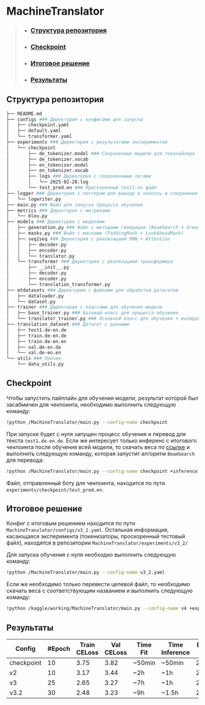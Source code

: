 # MachineTranslator
<hline>

> * ### [Структура репозитория](#struct)
> * ### [Checkpoint](#checkpoint)
> * ### [Итоговое решение](#final)
> * ### [Результаты](#results)

<h2 name='struct'> Структура репозитория </h2>

```bash
├── README.md
├── configs ### Директория с конфигами для запуска
│   ├── checkpoint.yaml
│   ├── default.yaml
│   └── transformer.yaml
├── experiments ### Директория с результатами экспериментов
│   └── checkpoint
│       ├── de_tokenizer.model ### Сохраненные модели для токенайзера
│       ├── de_tokenizer.vocab
│       ├── en_tokenizer.model
│       ├── en_tokenizer.vocab
│       ├── logs ### Директория с сохраненными логами
│       │   └── 2025-02-28.log
│       └── test_pred.en ### Проскоренный test1.en файл
├── logger ### Директория с логгером для вывода в консоль и сохранения в .log файл
│   └── logwriter.py
├── main.py ### Файл для запуска процесса обучения
├── metrics ### Директория с метриками 
│   └── bleu.py
├── models ### Директория с моделями 
│   ├── generation.py ### Файл с методами генерации (BeamSearch + GreedyDecode)
│   ├── masks.py ### Файл с масками (PaddingMask + LookAheadMask)
│   ├── seq2seq ### Директория с реализацией RNN + Attention
│   │   ├── decoder.py
│   │   ├── encoder.py
│   │   └── translator.py
│   └── transformer ### Директория с реализацией трансформера 
│       ├── __init__.py
│       ├── decoder.py
│       ├── encoder.py
│       └── translation_transformer.py
├── mtdatasets ### Директория с файлами для обработки датасетов
│   ├── dataloader.py
│   └── dataset.py
├── trainer ### Директория с классами для обучения модели 
│   ├── base_trainer.py ### Базовый класс для процесса обучения 
│   └── translator_trainer.py ### Основной класс для обучения + валидации модели 
├── translation_dataset ### Датасет с данными
│   ├── test1.de-en.de
│   ├── train.de-en.de
│   ├── train.de-en.en
│   ├── val.de-en.de
│   └── val.de-en.en
└── utils ### Прочее 
    └── data_utils.py
```

<h2 name='checkpoint'>Checkpoint</h2>

Чтобы запустить пайплайн для обучения модели, результат которой был засабмичен для чекпоинта, необходимо выполнить следующую команду:

```bash
!python /MachineTranslator/main.py --config-name checkpoint
```
При запуске будет с нуля запущен процесс обучения и перевод для текста <code>test1.de-en.de</code>. Если же интересует только инференс с итогового 
чекпоинта после обучения всей модели, то скачать веса по [ссылке](https://disk.yandex.ru/d/SVKlu13hjUE_Og) и выполнить следующую команду, которая запустит алгоритм <code>BeamSearch</code> для перевода:

```bash
!python /MachineTranslator/main.py --config-name checkpoint +inference.test_path="путь_для_файла_test1" exp.checkpoint_path="путь_до_весов" inference.inference_mode=True
```

Файл, отправленный боту для чекпоинта, находится по пути <code>experiments/checkpoint/test_pred.en</code>. 

<h2 name='final'>Итоговое решение</h2>

Конфиг с итоговым решением находится по пути <code>MachineTranslator/configs/v3_2.yaml</code>. Остальная информация, касающаяся эксперимента (токенизаторы, проскоренный тестовый файл), 
находятся в репозитории <code>MachineTranslator/experiments/v3_2/</code>

Для запуска обучения с нуля необходио выполнить следующую команду:

```bash
!python /MachineTranslator/main.py --config-name v3_2.yaml
```

Если же необходимо только перевести целевой файл, то необходимо скачать веса с соответствующим названием и выполнить следующую команду:

```bash
!python /kaggle/working/MachineTranslator/main.py --config-name v4 +exp.checkpoint_path="путь_до_весов" inference.inference_mode=True inference.test_path="путь_для_файла_test1"
```

<h2 name='results'>Результаты</h2>

|    Config   |  #Epoch  | Train CELoss | Val CELoss | Time Fit | Time Inference | BLEU test | 
|-------------|----------|--------------|------------|----------|----------------|-----------|
|  checkpoint |    10    |      3.75    |    3.82    |  ~50min  |     ~50min     |   20.66   |
|      v2     |    10    |      3.17    |    3.44    |   ~2h    |      ~1h       |   25.78   |
|      v3     |    25    |      2.65    |    3.27    |   ~7h    |      ~1h       |   29.1    |
|     v3.2    |    30    |      2.48    |    3.23    |   ~9h    |     ~1.5h      |   29.88   |

